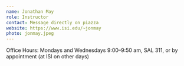```yaml
---
name: Jonathan May
role: Instructor
contact: Message directly on piazza
website: https://www.isi.edu/~jonmay
photo: jonmay.jpeg
---
```


Office Hours: Mondays and Wednesdays 9:00–9:50 am, SAL 311, or by appointment (at ISI on other days)
